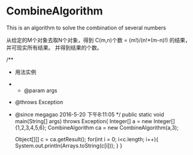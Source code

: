 # CombineAlgorithm
This is an algorithm to solve the combination of several numbers

从给定的M个对象去取N个对象，得到 C(m,n)个数 = (m!)/(n!*(m-n)!) 的结果，并可现实所有结果。
并得到结果的个数。


   /**
   * 用法实例
   * * @param args
   * @throws Exception
   * @since megagao 2016-5-20 下午8:11:05
   */
   public static void main(String[] args) throws Exception{
      Integer[] a = new Integer[]{1,2,3,4,5,6};
      CombineAlgorithm ca = new CombineAlgorithm(a,3);
  		
  		Object[][] c = ca.getResult();
  		for(int i = 0; i<c.length; i++){
  			System.out.println(Arrays.toString(c[i]));
  		}
  	}

